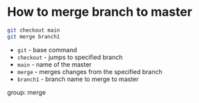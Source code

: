 # How to merge branch to master

```bash
git checkout main
git merge branch1
```

- `git` - base command
- `checkout` - jumps to specified branch
- `main` - name of the master
- `merge` - merges changes from the specified branch
- `branch1` - branch name to merge to master

group: merge


